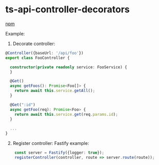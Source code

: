# ts-api-controller-decorators

[npm](https://www.npmjs.com/package/ts-api-controller-decorators)

Example:
1. Decorate controller:
```ts
@Controller({baseUrl: '/api/foo'})
export class FooController {

  constructor(private readonly service: FooService) {
  }

  @Get()
  async getFoos(): Promise<Foo[]> {
    return await this.service.getAll();
  }

  @Get(":id")
  async getFoo(req): Promise<Foo> {
    return await this.service.get(req.params.id);
  }
  
  ...
}
```
2. Register controller:
Fastify example:
```ts
    const server = Fastify({logger: true});
    registerController(controller, route => server.route(route));
```
